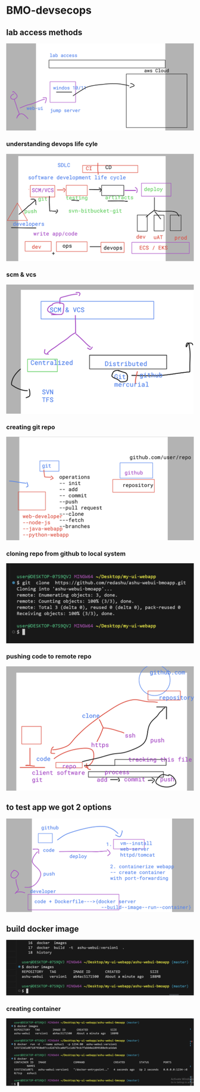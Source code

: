 # BMO-devsecops

## lab access methods

<img src="lab1.png">

### understanding devops life cyle 

<img src="devops1.png">

### scm & vcs 

<img src="scm1.png">

### creating git repo

<img src="scm2.png">

### cloning repo from github to local system 

<img src="clone.png">

### pushing code to remote repo 

<img src="push.png">

## to test app we got 2 options 

<img src="ops.png">

## build docker image 

<img src="build1.png">

### creating container 

<img src="run1.png">





